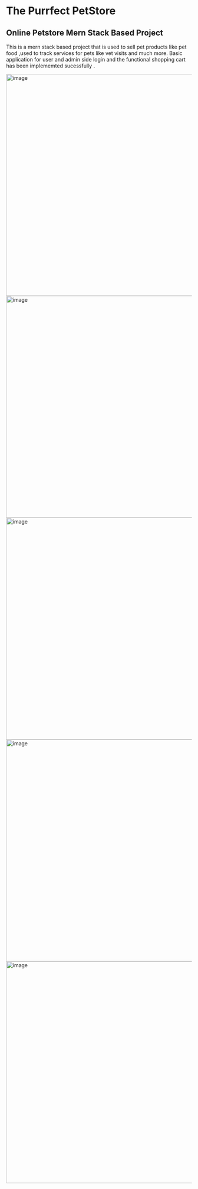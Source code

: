 # The Purrfect PetStore
## Online Petstore Mern Stack Based Project 
This is a mern stack based project that is used to sell pet products like pet food ,used to track services for pets like vet visits and much more.
Basic application for user and admin side login and the functional shopping cart has been implememted sucessfully .

<img width="600" alt="image" src="https://github.com/aayushikarcbit/Petshop/assets/106508307/9ce3fecb-2abb-4738-af18-b54fbaa81fd7">
<img width="600" alt="image" src="https://github.com/aayushikarcbit/Petshop/assets/106508307/bda47364-0536-4666-99fa-d05e929c9574">
<img width="600" alt="image" src="https://github.com/aayushikarcbit/Petshop/assets/106508307/34eb88e7-9a3b-4714-bdfc-a6f7cf5bf021">
<img width="600" alt="image" src="https://github.com/aayushikarcbit/Petshop/assets/106508307/77a58312-ffa4-421a-938b-dfea97b40f1c">
<img width="600" alt="image" src="https://github.com/aayushikarcbit/Petshop/assets/106508307/d82c9a98-9438-4c42-941b-58eec59a3892">

